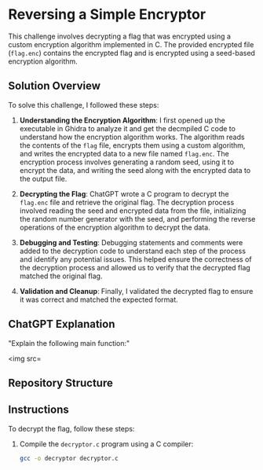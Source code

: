 # Reversing a Simple Encryptor

This challenge involves decrypting a flag that was encrypted using a custom encryption algorithm implemented in C. The provided encrypted file (`flag.enc`) contains the encrypted flag and is encrypted using a seed-based encryption algorithm.

## Solution Overview

To solve this challenge, I followed these steps:

1. **Understanding the Encryption Algorithm**: I first opened up the executable in Ghidra to analyze it and get the decmpiled C code to understand how the encryption algorithm works. The algorithm reads the contents of the `flag` file, encrypts them using a custom algorithm, and writes the encrypted data to a new file named `flag.enc`. The encryption process involves generating a random seed, using it to encrypt the data, and writing the seed along with the encrypted data to the output file.

2. **Decrypting the Flag**: ChatGPT wrote a C program to decrypt the `flag.enc` file and retrieve the original flag. The decryption process involved reading the seed and encrypted data from the file, initializing the random number generator with the seed, and performing the reverse operations of the encryption algorithm to decrypt the data.

3. **Debugging and Testing**: Debugging statements and comments were added to the decryption code to understand each step of the process and identify any potential issues. This helped ensure the correctness of the decryption process and allowed us to verify that the decrypted flag matched the original flag.

4. **Validation and Cleanup**: Finally, I validated the decrypted flag to ensure it was correct and matched the expected format.

## ChatGPT Explanation
"Explain the following main function:"

<img src= 

## Repository Structure

## Instructions

To decrypt the flag, follow these steps:

1. Compile the `decryptor.c` program using a C compiler:
   ```bash
   gcc -o decryptor decryptor.c
